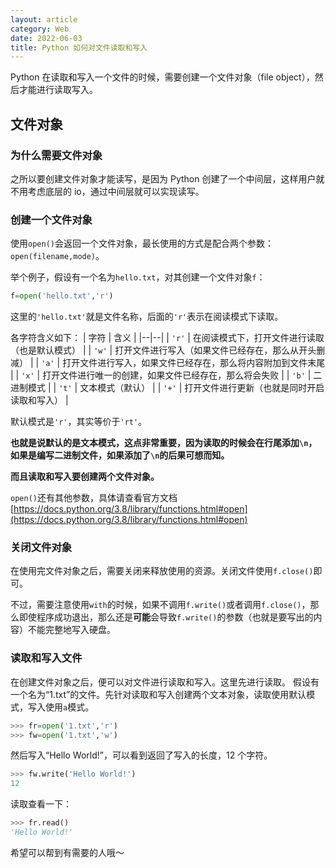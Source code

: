 ```yaml
---
layout: article
category: Web
date: 2022-06-03
title: Python 如何对文件读取和写入
---
```

<!-- excerpt-start -->
Python 在读取和写入一个文件的时候，需要创建一个文件对象（file object），然后才能进行读取写入。

## 文件对象
### 为什么需要文件对象
之所以要创建文件对象才能读写，是因为 Python 创建了一个中间层，这样用户就不用考虑底层的 io，通过中间层就可以实现读写。

### 创建一个文件对象
使用`open()`会返回一个文件对象，最长使用的方式是配合两个参数：`open(filename,mode)`。

举个例子，假设有一个名为`hello.txt`，对其创建一个文件对象`f`：
```python
f=open('hello.txt','r')
```
这里的`'hello.txt'`就是文件名称，后面的`'r'`表示在阅读模式下读取。

各字符含义如下：
| 字符 | 含义 |
|--|--|
| `'r'` | 在阅读模式下，打开文件进行读取（也是默认模式） |
| `'w'` | 打开文件进行写入（如果文件已经存在，那么从开头删减） |
| `'a'` | 打开文件进行写入，如果文件已经存在，那么将内容附加到文件末尾 |
| `'x'` | 打开文件进行唯一的创建，如果文件已经存在，那么将会失败 |
| `'b'` | 二进制模式 |
| `'t'` | 文本模式（默认） |
| `'+'` | 打开文件进行更新（也就是同时开启读取和写入） |

默认模式是`'r'`，其实等价于`'rt'`。

**也就是说默认的是文本模式，这点非常重要，因为读取的时候会在行尾添加`\n`，如果是编写二进制文件，如果添加了`\n`的后果可想而知。**

**而且读取和写入要创建两个文件对象。**

`open()`还有其他参数，具体请查看官方文档 [https://docs.python.org/3.8/library/functions.html#open](https://docs.python.org/3.8/library/functions.html#open)

### 关闭文件对象
在使用完文件对象之后，需要关闭来释放使用的资源。关闭文件使用`f.close()`即可。

不过，需要注意使用`with`的时候，如果不调用`f.write()`或者调用`f.close()`，那么即使程序成功退出，那么还是**可能**会导致`f.write()`的参数（也就是要写出的内容）不能完整地写入硬盘。

### 读取和写入文件
在创建文件对象之后，便可以对文件进行读取和写入。这里先进行读取。
假设有一个名为“1.txt”的文件。先针对读取和写入创建两个文本对象，读取使用默认模式，写入使用`a`模式。

```python
>>> fr=open('1.txt','r')
>>> fw=open('1.txt','w')
```
然后写入“Hello World!”，可以看到返回了写入的长度，12 个字符。

```python
>>> fw.write('Hello World!')
12
```
读取查看一下：
```python
>>> fr.read()
'Hello World!'
```

希望可以帮到有需要的人哦～